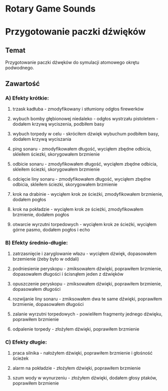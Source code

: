 # Rotary Game Sounds

# Przygotowanie paczki dźwięków

## Temat

Przygotowanie paczki dźwęków do symulacji atomowego okrętu podwodnego.

## Zawartość

### A) Efekty krótkie:
1) trzask kadłuba - zmodyfikowany i stłumiony odgłos firewerków

2) wybuch bomby głębionowej niedaleko - odgłos wystrzału pistoletem - dodałem krzywą wyciszenia, podbiłem basy

3) wybuch torpedy w celu - skróciłem dżwięk wybuchum podbiłem basy, dodałem krzywą wyciszania

4) ping sonaru - zmodyfikowałem długość, wyciąłem zbędne odbicia, skleiłem ściezki, skorygowałem brzmienie

5) odbicie sonaru - zmodyfikowałem długość, wyciąłem zbędne odbicia, skleiłem ściezki, skorygowałem brzmienie

6) odcięcie liny sonaru - zmodyfikowałem długość, wyciąłem zbędne odbicia, skleiłem ściezki, skorygowałem brzmienie

7) krok na drabinie - wyciąłem krok ze ścieżki, zmodyfikowałem brzmienie, dodałem pogłos

8) krok na pokładzie - wyciąłem krok ze ścieżki, zmodyfikowałem brzmienie, dodałem pogłos

9) otwarcie wyrzutni torpedowych - wyciąłem krok ze ścieżki, wyciąłem górne pasmo, dodałem pogłos i echo

### B) Efekty średnio-długie:
1) zatrzasnięcie i zaryglowanie włazu - wyciąłem dżwięk, dopasowałem brzemienie (żeby było w oddali)

2) podniesienie peryskopu - zmiksowałem dźwięki, poprawiłem brzmienie, dopasowałem długości i ścisnąłem jeden z dżwięków

3) opuszczenie peryskopu - zmiksowałem dźwięki, poprawiłem brzmienie, dopasowałem długości

4) rozwijanie liny sonaru - zmiksowałem dwa te same dźwięki, poprawiłem brzmienie, dopasowałem długości

5) zalanie wyrzutni torpedowych - powieliłem fragmenty jednego dźwięku, poprawiłem brzmienie

6) odpalenie torpedy - złożyłem dźwięki, poprawiłem brzmienie

### C) Efekty długie:
1) praca silnika - nałożyłem dźwięki, poprawiłem brzmienie i głośność ścieżek

2) alarm na pokładzie - złożyłem dźwięki, poprawiłem brzmienie

3) szum wody w wynurzeniu - złożyłem dźwięki, dodałem głosy ptaków, poprawiłem brzmienie






